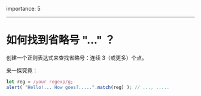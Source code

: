 importance: 5

---

#  如何找到省略号 "..." ？

创建一个正则表达式来查找省略号：连续 3（或更多）个点。

来一探究竟：

```js
let reg = /your regexp/g;
alert( "Hello!... How goes?.....".match(reg) ); // ..., .....
```
